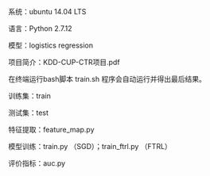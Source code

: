 系统：ubuntu 14.04 LTS

语言：Python 2.7.12

模型：logistics regression

项目简介：KDD-CUP-CTR项目.pdf


在终端运行bash脚本 train.sh 程序会自动运行并得出最后结果。

训练集：train

测试集：test

特征提取：feature_map.py

模型训练：train.py （SGD）；train_ftrl.py （FTRL）

评价指标：auc.py
